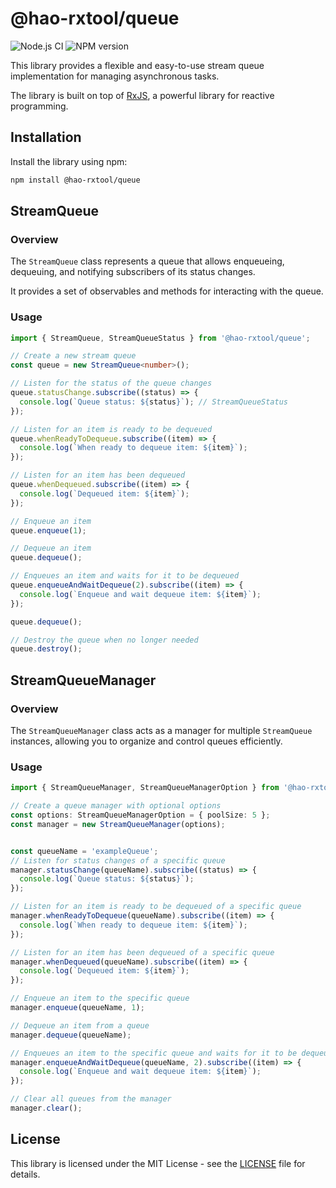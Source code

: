 # @hao-rxtool/queue

![Node.js CI](https://github.com/hao0731/hao-rxtool/actions/workflows/node.js.yml/badge.svg)
![NPM version](https://img.shields.io/npm/v/@hao-rxtool/queue.svg?style=flat)

This library provides a flexible and easy-to-use stream queue implementation for managing asynchronous tasks.

The library is built on top of [RxJS](https://rxjs.dev/), a powerful library for reactive programming.

## Installation

Install the library using npm:

```bash
npm install @hao-rxtool/queue
```

## StreamQueue

### Overview

The `StreamQueue` class represents a queue that allows enqueueing, dequeuing, and notifying subscribers of its status changes.

It provides a set of observables and methods for interacting with the queue.

### Usage

```typescript
import { StreamQueue, StreamQueueStatus } from '@hao-rxtool/queue';

// Create a new stream queue
const queue = new StreamQueue<number>();

// Listen for the status of the queue changes
queue.statusChange.subscribe((status) => {
  console.log(`Queue status: ${status}`); // StreamQueueStatus
});

// Listen for an item is ready to be dequeued
queue.whenReadyToDequeue.subscribe((item) => {
  console.log(`When ready to dequeue item: ${item}`);
});

// Listen for an item has been dequeued
queue.whenDequeued.subscribe((item) => {
  console.log(`Dequeued item: ${item}`);
});

// Enqueue an item
queue.enqueue(1);

// Dequeue an item
queue.dequeue();

// Enqueues an item and waits for it to be dequeued
queue.enqueueAndWaitDequeue(2).subscribe((item) => {
  console.log(`Enqueue and wait dequeue item: ${item}`);
});

queue.dequeue();

// Destroy the queue when no longer needed
queue.destroy();
```

## StreamQueueManager

### Overview

The `StreamQueueManager` class acts as a manager for multiple `StreamQueue` instances, allowing you to organize and control queues efficiently.

### Usage

```typescript
import { StreamQueueManager, StreamQueueManagerOption } from '@hao-rxtool/queue';

// Create a queue manager with optional options
const options: StreamQueueManagerOption = { poolSize: 5 };
const manager = new StreamQueueManager(options);


const queueName = 'exampleQueue';
// Listen for status changes of a specific queue
manager.statusChange(queueName).subscribe((status) => {
  console.log(`Queue status: ${status}`);
});

// Listen for an item is ready to be dequeued of a specific queue
manager.whenReadyToDequeue(queueName).subscribe((item) => {
  console.log(`When ready to dequeue item: ${item}`);
});

// Listen for an item has been dequeued of a specific queue
manager.whenDequeued(queueName).subscribe((item) => {
  console.log(`Dequeued item: ${item}`);
});

// Enqueue an item to the specific queue
manager.enqueue(queueName, 1);

// Dequeue an item from a queue
manager.dequeue(queueName);

// Enqueues an item to the specific queue and waits for it to be dequeued
manager.enqueueAndWaitDequeue(queueName, 2).subscribe((item) => {
  console.log(`Enqueue and wait dequeue item: ${item}`);
});

// Clear all queues from the manager
manager.clear();
```

## License

This library is licensed under the MIT License - see the [LICENSE](../../LICENSE) file for details.
